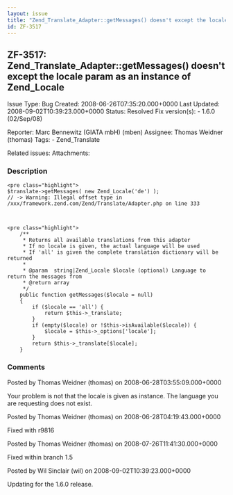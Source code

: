 ```yaml
---
layout: issue
title: "Zend_Translate_Adapter::getMessages() doesn't except the locale param as an instance of Zend_Locale"
id: ZF-3517
---
```


ZF-3517: Zend\_Translate\_Adapter::getMessages() doesn't except the locale param as an instance of Zend\_Locale
---------------------------------------------------------------------------------------------------------------

 Issue Type: Bug Created: 2008-06-26T07:35:20.000+0000 Last Updated: 2008-09-02T10:39:23.000+0000 Status: Resolved Fix version(s): - 1.6.0 (02/Sep/08)
 
 Reporter:  Marc Bennewitz (GIATA mbH) (mben)  Assignee:  Thomas Weidner (thomas)  Tags: - Zend\_Translate
 
 Related issues: 
 Attachments: 
### Description

 
    <pre class="highlight">
    $translate->getMessages( new Zend_Locale('de') );
    // -> Warning: Illegal offset type in /xxx/framework.zend.com/Zend/Translate/Adapter.php on line 333


 
    <pre class="highlight">
        /**
         * Returns all available translations from this adapter
         * If no locale is given, the actual language will be used
         * If 'all' is given the complete translation dictionary will be returned
         *
         * @param  string|Zend_Locale $locale (optional) Language to return the messages from
         * @return array
         */
        public function getMessages($locale = null)
        {
            if ($locale == 'all') {
                return $this->_translate;
            }
            if (empty($locale) or !$this->isAvailable($locale)) {
                $locale = $this->_options['locale'];
            }
            return $this->_translate[$locale];
        }


 

 

### Comments

Posted by Thomas Weidner (thomas) on 2008-06-28T03:55:09.000+0000

Your problem is not that the locale is given as instance. The language you are requesting does not exist.

 

 

Posted by Thomas Weidner (thomas) on 2008-06-28T04:19:43.000+0000

Fixed with r9816

 

 

Posted by Thomas Weidner (thomas) on 2008-07-26T11:41:30.000+0000

Fixed within branch 1.5

 

 

Posted by Wil Sinclair (wil) on 2008-09-02T10:39:23.000+0000

Updating for the 1.6.0 release.

 

 